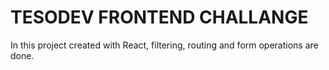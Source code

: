 # TESODEV FRONTEND CHALLANGE

In this project created with React, filtering, routing and form operations are done.



